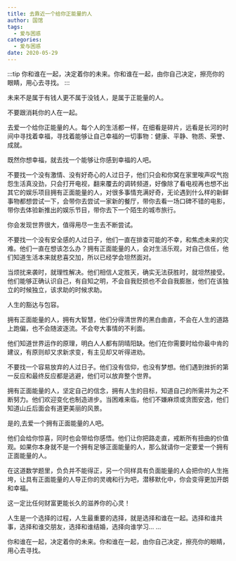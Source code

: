 ```yaml
---
title: 去靠近一个给你正能量的人
author: 国馆
tags:
  - 爱与困惑
categories:
  - 爱与困惑
date: 2020-05-29
---
```

:::tip
你和谁在一起，决定着你的未来。你和谁在一起，由你自己决定，擦亮你的眼睛，用心去寻找。
:::
<!-- more -->
未来不是属于有钱人更不属于没钱人，是属于正能量的人。

不要跟消耗你的人在一起。

去爱一个给你正能量的人。每个人的生活都一样，在细看是碎片，远看是长河的时间中寻找着幸福，寻找着能够让自己幸福的一切事物：健康、平静、物质、荣誉、成就。

既然你想幸福，就去找一个能够让你感到幸福的人吧。

不要找一个没有激情、没有好奇心的人过日子，他们只会和你窝在家里唉声叹气抱怨生活真没劲，只会打开电视，翻来覆去的调转频道，好像除了看电视再也想不出其它的娱乐项目拥有正面能量的人，对很多事情充满好奇，无论遇到什么样的新鲜事物都想尝试一下，会带你去尝试一家新的餐厅，带你去看一场口碑不错的电影，带你去体验新推出的娱乐节目，带你去下一个陌生的城市旅行。

你会发现世界很大，值得用尽一生去不断尝试。

不要找一个没有安全感的人过日子，他们一直在排查可能的不幸，和焦虑未来的灾难。他们一直在想该怎么办？拥有正面能量的人，会对生活乐观，对自己信任，他们知道生活本来就悲喜交加，所以已经学会坦然面对。

当烦扰来袭时，就理性解决。他们相信人定胜天，确实无法获胜时，就坦然接受。他们能够正确认识自己，有自知之明，不会自我贬损也不会自我膨胀，他们在该独立的时候独立，该求助的时候求助。

人生的豁达与包容。

拥有正面能量的人，拥有大智慧，他们分得清世界的黑白曲直，不会在人生的道路上跑偏，也不会随波逐流。不会夸大事情的不利面。

他们知道世界运作的原理，明白人人都有阴晴阳缺。他们在你需要时给你最中肯的建议，有原则却又求新求变，有主见却又听得进劝。

不要找一个容易放弃的人过日子。他们没有信仰，也没有梦想。他们遇到挫折的第一反应和最终反应都是逃避，他们可以放弃整个世界。

拥有正面能量的人，坚定自己的信念，拥有人生的目标，知道自己的所需并为之不断努力。他们欢迎变化也制造进步。当困难来临，他们不嫌麻烦或贪图安逸，他们知道山丘后面会有道更美丽的风景。

是的,去爱一个拥有正面能量的人吧。

他们会给你惊喜，同时也会带给你感悟。他们让你把路走直，戒断所有扭曲的价值观。如果你本身就不是一个拥有足够正面能量的人，那么就请你一定要爱一个拥有正面能量的人。

在这道数学题里，负负并不能得正，另一个同样具有负面能量的人会把你的人生拖垮，让具有正面能量的人导正你的灵魂和行为吧，潜移默化中，你会变得更加开朗和幸福。

这一定比任何财富更能长久的滋养你的心灵！

人生是一个选择的过程，人生最重要的选择，就是选择和谁在一起。选择和谁共事，选择和谁交朋友，选择和谁结婚，选择向谁学习... ...

你和谁在一起，决定着你的未来。你和谁在一起，由你自己决定，擦亮你的眼睛，用心去寻找。